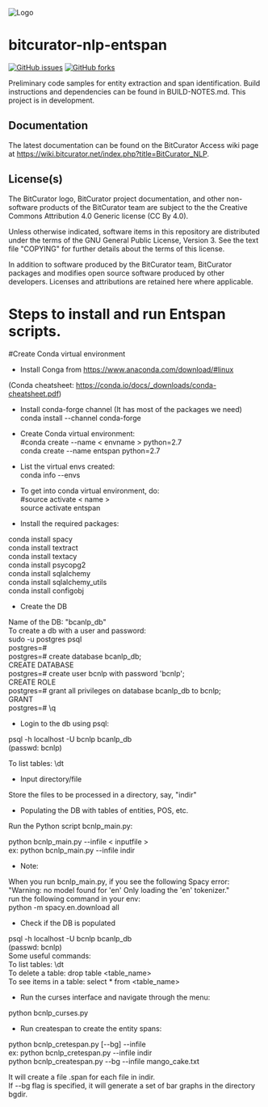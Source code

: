 ![Logo](https://wiki.bitcurator.net/downloads/BitCurator-400px.png)

# bitcurator-nlp-entspan

[![GitHub issues](https://img.shields.io/github/issues/bitcurator/bitcurator-nlp.svg)](https://github.com/bitcurator/bitcurator-nlp/issues)
[![GitHub forks](https://img.shields.io/github/forks/bitcurator/bitcurator-nlp.svg)](https://github.com/bitcurator/bitcurator-nlp/network)

Preliminary code samples for entity extraction and span identification. Build instructions and dependencies can be found in BUILD-NOTES.md. This project is in development.

## Documentation

The latest documentation can be found on the BitCurator Access wiki page at https://wiki.bitcurator.net/index.php?title=BitCurator_NLP.

## License(s)

The BitCurator logo, BitCurator project documentation, and other non-software products of the BitCurator team are subject to the the Creative Commons Attribution 4.0 Generic license (CC By 4.0).

Unless otherwise indicated, software items in this repository are distributed under the terms of the GNU General Public License, Version 3. See the text file "COPYING" for further details about the terms of this license.

In addition to software produced by the BitCurator team, BitCurator packages and modifies open source software produced by other developers. Licenses and attributions are retained here where applicable.

# Steps to install and run Entspan scripts.

#Create Conda virtual environment
- Install Conga from
https://www.anaconda.com/download/#linux

(Conda cheatsheet: https://conda.io/docs/_downloads/conda-cheatsheet.pdf)

- Install conda-forge channel (It has most of the packages we need)  
conda install --channel conda-forge  

- Create Conda virtual environment:  
#conda create --name < envname > python=2.7  
conda create --name entspan python=2.7  

- List the virtual envs created:  
conda info --envs  

- To get into conda virtual environment, do:  
#source activate < name >  
source activate entspan  

- Install the required packages:    

conda install spacy  
conda install textract  
conda install textacy  
conda install psycopg2  
conda install sqlalchemy  
conda install sqlalchemy_utils  
conda install configobj  

- Create the DB  

Name of the DB: "bcanlp_db"  
To create a db with a user and password:  
sudo -u postgres psql  
postgres=#  
postgres=# create database bcanlp_db;  
CREATE DATABASE  
postgres=# create user bcnlp with password 'bcnlp';  
CREATE ROLE   
postgres=# grant all privileges on database bcanlp_db to bcnlp;  
GRANT  
postgres=# \q  

- Login to the db using psql:   

psql -h localhost -U bcnlp bcanlp_db  
(passwd: bcnlp)

To list tables: \dt

- Input directory/file  

Store the files to be processed in a directory, say, "indir"  

- Populating the DB with tables of entities, POS, etc.  

Run the Python script bcnlp_main.py:  

python bcnlp_main.py --infile < inputfile >   
ex: python bcnlp_main.py --infile indir   
    
- Note:  

When you run bcnlp_main.py, if you see the following Spacy error:  
"Warning: no model found for 'en' Only loading the 'en' tokenizer."  
run the following command in your env:  
python -m spacy.en.download all 
    
- Check if the DB is populated  

psql -h localhost -U bcnlp bcanlp_db  
(passwd: bcnlp)  
    Some useful commands:  
    To list tables: \dt  
    To delete a table: drop table <table_name>  
    To see items in a table: select * from <table_name>  
    
- Run the curses interface and navigate through the menu:  

python bcnlp_curses.py  

- Run createspan to create the entity spans: 

python bcnlp_cretespan.py [--bg] --infile <directory>   
ex: python bcnlp_cretespan.py --infile indir  
    python bcnlp_createspan.py --bg --infile mango_cake.txt   
    
It will create a file <file>.span for each file in indir.  
    If --bg flag is specified, it will generate a set of bar graphs in the directory bgdir.  


